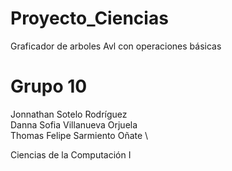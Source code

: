 # Proyecto_Ciencias
Graficador de arboles Avl con operaciones básicas 

# Grupo 10

Jonnathan Sotelo Rodríguez \
Danna Sofia Villanueva Orjuela \
Thomas Felipe Sarmiento Oñate \


Ciencias de la Computación I 

